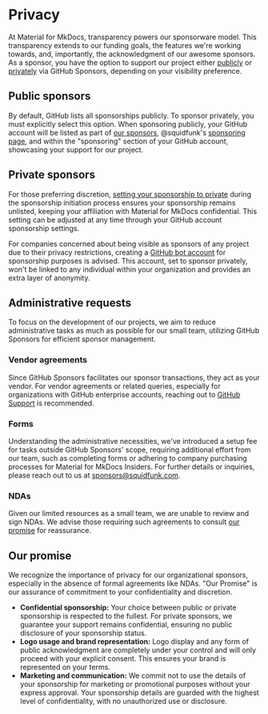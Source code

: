 # Privacy

At Material for MkDocs, transparency powers our sponsorware model. This
transparency extends to our funding goals, the features we're working towards,
and, importantly, the acknowledgment of our awesome sponsors. As a sponsor,
you have the option to support our project either [publicly] or [privately] via
GitHub Sponsors, depending on your visibility preference.

  [publicly]: #public-sponsors
  [privately]: #private-sponsors

## Public sponsors

By default, GitHub lists all sponsorships publicly. To sponsor privately, you
must explicitly select this option. When sponsoring publicly, your GitHub
account will be listed as part of [our sponsors], @squidfunk's [sponsoring page],
and within the "sponsoring" section of your GitHub account, showcasing your
support for our project.

  [our sponsors]: our-sponsors.md
  [sponsoring page]: https://github.com/sponsors/squidfunk?metadata_origin=docs

## Private sponsors

For those preferring discretion, [setting your sponsorship to private] during
the sponsorship initiation process ensures your sponsorship remains unlisted,
keeping your affiliation with Material for MkDocs confidential. This setting can
be adjusted at any time through your GitHub account sponsorship settings.

For companies concerned about being visible as sponsors of any project due to
their privacy restrictions, creating a [GitHub bot account] for sponsorship
purposes is advised. This account, set to sponsor privately, won't be linked to
any individual within your organization and provides an extra layer of anonymity.

  [setting your sponsorship to private]: https://docs.github.com/en/sponsors/sponsoring-open-source-contributors/managing-your-sponsorship#managing-the-privacy-setting-for-your-sponsorship
  [GitHub bot account]: access-management.md/#bot-account

## Administrative requests

To focus on the development of our projects, we aim to reduce administrative
tasks as much as possible for our small team, utilizing GitHub Sponsors for
efficient sponsor management.

### Vendor agreements

Since GitHub Sponsors facilitates our sponsor transactions, they act as your
vendor. For vendor agreements or related queries, especially for organizations
with GitHub enterprise accounts, reaching out to [GitHub Support] is recommended.

  [GitHub Support]: https://github.com/sponsors

### Forms

Understanding the administrative necessities, we've introduced a setup fee for
tasks outside GitHub Sponsors' scope, requiring additional effort from our team,
such as completing forms or adhering to company purchasing processes for
Material for MkDocs Insiders. For further details or inquiries, please reach out
to us at sponsors@squidfunk.com.

### NDAs

Given our limited resources as a small team, we are unable to review and sign
NDAs. We advise those requiring such agreements to consult [our promise] for
reassurance.

  [our promise]: #our-promise

## Our promise

We recognize the importance of privacy for our organizational sponsors,
especially in the absence of formal agreements like NDAs. "Our Promise" is our
assurance of commitment to your confidentiality and discretion.

- __Confidential sponsorship:__ Your choice between public or private
sponsorship is respected to the fullest. For private sponsors, we guarantee your
support remains confidential, ensuring no public disclosure of your sponsorship
status.
- __Logo usage and brand representation:__ Logo display and any form of public
acknowledgment are completely under your control and will only proceed with your
explicit consent. This ensures your brand is represented on your terms.
- __Marketing and communication:__ We commit not to use the details of your
sponsorship for marketing or promotional purposes without your express approval.
Your sponsorship details are guarded with the highest level of confidentiality,
with no unauthorized use or disclosure.
